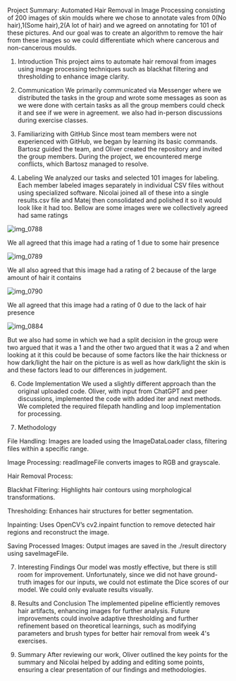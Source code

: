 Project Summary: Automated Hair Removal in Image Processing consisting of 200 images of skin moulds where we chose to annotate vales from 0(No hair),1(Some hair),2(A lot of hair) and we agreed on annotating for 101 of these pictures. And our goal was to create an algorithm to remove the hair from these images so we could differentiate which where cancerous and non-cancerous moulds.

1. Introduction
This project aims to automate hair removal from images using image processing techniques such as blackhat filtering and thresholding to enhance image clarity.

2. Communication
We primarily communicated via Messenger where we distributed the tasks in the group and wrote some messages as soon as we were done with certain tasks as all the group members could check it and see if we were in agreement. we also had in-person discussions during exercise classes.

3. Familiarizing with GitHub
Since most team members were not experienced with GitHub, we began by learning its basic commands. Bartosz guided the team, and Oliver created the repository and invited the group members. During the project, we encountered merge conflicts, which Bartosz managed to resolve.

4. Labeling
We analyzed our tasks and selected 101 images for labeling. Each member labeled images separately in individual CSV files without using specialized software. Nicolai joined all of these into a single results.csv file and Matej then consolidated and polished it so it would look like it had too.
Bellow are some images were we collectively agreed had same ratings

![img_0788](https://github.com/user-attachments/assets/67094825-dfbf-495c-92c8-2a08909d75bf)

We all agreed that this image had a rating of 1 due to some hair presence

![img_0789](https://github.com/user-attachments/assets/3ab2f2e9-956d-441a-bbe5-27ffdd5ecc4d)

We all also agreed that this image had a rating of 2 because of the large amount of hair it contains

![img_0790](https://github.com/user-attachments/assets/12c21fd0-844b-4645-bd6a-c9af1077f508)

We all agreed that this image had a rating of 0 due to the lack of hair presence


![img_0884](https://github.com/user-attachments/assets/5db9b724-b38e-4921-b9d5-bbecd28c023b)

But we also had some in which we had a split decision in the group were two argued that it was a 1 and the other two argued that it was a 2 and when looking at it this could be because of some factors like the hair thickness or how dark/light the hair on the picture is as well as how dark/light the skin is and these factors lead to our differences in judgement.

6. Code Implementation
We used a slightly different approach than the original uploaded code. Oliver, with input from ChatGPT and peer discussions, implemented the code with added iter and next methods. We completed the required filepath handling and loop implementation for processing.

7. Methodology

File Handling: Images are loaded using the ImageDataLoader class, filtering files within a specific range.

Image Processing: 
readImageFile converts images to RGB and grayscale.

Hair Removal Process:

Blackhat Filtering: Highlights hair contours using morphological transformations.

Thresholding: Enhances hair structures for better segmentation.

Inpainting: Uses OpenCV’s cv2.inpaint function to remove detected hair regions and reconstruct the image.

Saving Processed Images: Output images are saved in the ./result directory using saveImageFile.

7. Interesting Findings
Our model was mostly effective, but there is still room for improvement. Unfortunately, since we did not have ground-truth images for our inputs, we could not estimate the Dice scores of our model. We could only evaluate results visually.

8. Results and Conclusion The implemented pipeline efficiently removes hair artifacts, enhancing images for further analysis. Future improvements could involve adaptive thresholding and further refinement based on theoretical learnings, such as modifying parameters and brush types for better hair removal from week 4's exercises.

9. Summary
After reviewing our work, Oliver outlined the key points for the summary and Nicolai helped by adding and editing some points, ensuring a clear presentation of our findings and methodologies.

